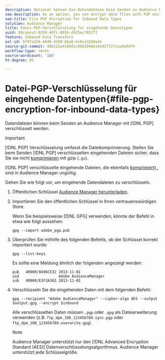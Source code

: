 ```yaml
---
description: Optional können Sie Datendateien beim Senden an Audience Manager mit PGP-Verschlüsselung verschlüsseln.
seo-description: As an option, you can encrypt data files with PGP encryption when sending them to Audience Manager.
seo-title: File PGP Encryption for Inbound Data Types
solution: Audience Manager
title: Datei-PGP-Verschlüsselung für eingehende Datentypen
uuid: 89caace1-0259-48fc-865b-d525ec7822f7
feature: Inbound Data Transfers
exl-id: 5f97a326-4840-4350-bbe8-bc8ce32b0a2e
source-git-commit: 48b122a4184d1c0662b9de14e92f727caa4a9d74
workflow-type: tm+mt
source-wordcount: '165'
ht-degree: 0%

---
```


# Datei-PGP-Verschlüsselung für eingehende Datentypen{#file-pgp-encryption-for-inbound-data-types}

Datendateien können beim Senden an Audience Manager mit [!DNL PGP] verschlüsselt werden.

<!-- c_encryption.xml -->

>[!IMPORTANT]
>
>[!DNL PGP] Verschlüsselung umfasst die Dateikomprimierung. Stellen Sie beim Senden [!DNL PGP] verschlüsselten eingehenden Dateien sicher, dass Sie sie nicht [komprimieren](../../../integration/sending-audience-data/batch-data-transfer-explained/inbound-file-compression.md) mit gzip (`.gz`).
>
>[!DNL PGP] verschlüsselte eingehende Dateien, die ebenfalls [komprimiert) ](../../../integration/sending-audience-data/batch-data-transfer-explained/inbound-file-compression.md), sind in Audience Manager ungültig.

Gehen Sie wie folgt vor, um eingehende Datendateien zu verschlüsseln.

1. Öffentlichen Schlüssel [Audience Manager herunterladen](./assets/adobe_pgp.pub).
2. Importieren Sie den öffentlichen Schlüssel in Ihren vertrauenswürdigen Store.

   Wenn Sie beispielsweise [!DNL GPG] verwenden, könnte der Befehl in etwa wie folgt aussehen:

   `gpg --import adobe_pgp.pub`

3. Überprüfen Sie mithilfe des folgenden Befehls, ob der Schlüssel korrekt importiert wurde:

   `gpg --list-keys`

   Es sollte eine Meldung ähnlich der folgenden angezeigt werden:

   ```
   pub   4096R/8496CE32 2013-11-01
   uid                  Adobe AudienceManager
   sub   4096R/E3F2A363 2013-11-01
   ```

4. Verschlüsseln Sie die eingehenden Daten mit dem folgenden Befehl:

   `gpg --recipient "Adobe AudienceManager" --cipher-algo AES --output $output.gpg --encrypt $inbound`

   Alle verschlüsselten Daten müssen `.pgp` oder `.gpg` als Dateierweiterung verwenden (z.B. `ftp_dpm_100_123456789.sync.pgp` oder `ftp_dpm_100_123456789.overwrite.gpg`).

   >[!NOTE]
   >
   >Audience Manager unterstützt nur den [!DNL Advanced Encryption Standard (AES)] Datenverschlüsselungsalgorithmus. Audience Manager unterstützt jede Schlüsselgröße.
